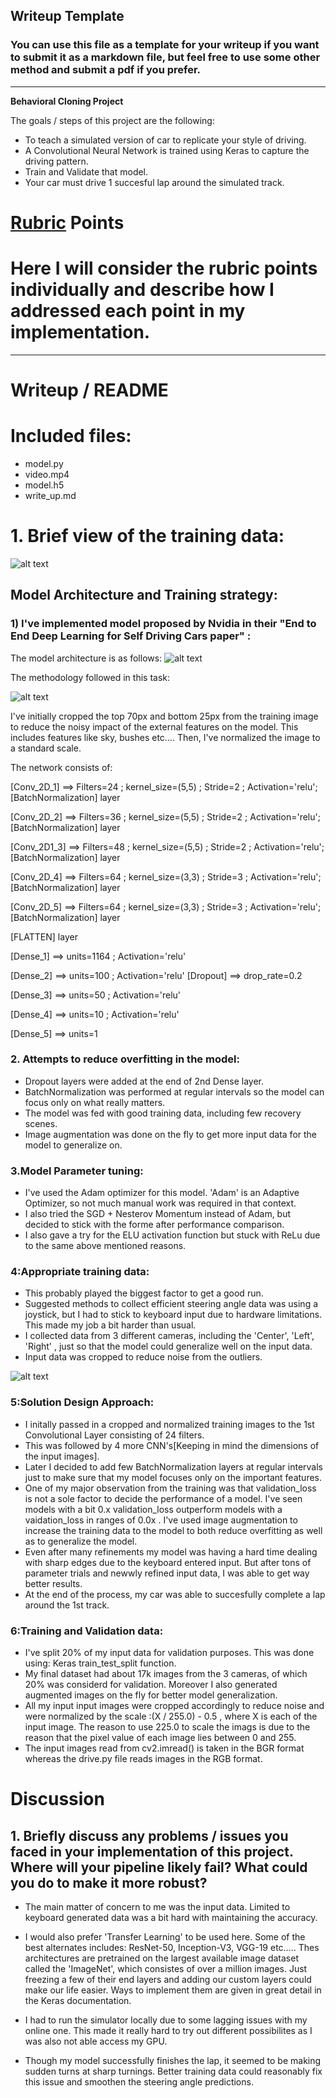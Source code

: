 ## Writeup Template

### You can use this file as a template for your writeup if you want to submit it as a markdown file, but feel free to use some other method and submit a pdf if you prefer.

---

**Behavioral Cloning Project**

The goals / steps of this project are the following:

* To teach a simulated version of car to replicate your style of driving.
* A Convolutional Neural Network is trained using Keras to capture the driving pattern.
* Train and Validate that model.
* Your car must drive 1 succesful lap around the simulated track.


[//]: # (Image References)

[image1]: ./images/rgb.png "RGB image"
[image2]: ./images/nvidia.png "Architecture"
[image3]: ./images/cropped.png "Cropped Image"
[image4]: ./images/flipped.png "Augmented Image"
[image5]: ./images/loop.png "Process image"



# [Rubric](https://review.udacity.com/#!/rubrics/571/view) Points

# Here I will consider the rubric points individually and describe how I addressed each point in my implementation.  

---

# Writeup / README


# Included files:

* model.py
* video.mp4
* model.h5
* write_up.md 


# 1. Brief view of the training data:

![alt text][image1]

## Model Architecture and Training strategy:

### 1) I've implemented model proposed by Nvidia in their "End to End Deep Learning for Self Driving Cars paper" :

The model architecture is as follows:
![alt text][image2] 


The methodology followed in this task:


![alt text][image5]

I've initially cropped the top 70px and bottom 25px from the training image to
reduce the noisy impact of the external features on the model. This includes features like sky, bushes etc....
Then, I've normalized the image to a standard scale.

The network consists of:

[Conv_2D_1] ==> Filters=24 ; kernel_size=(5,5) ; Stride=2 ; Activation='relu';
[BatchNormalization] layer

[Conv_2D_2] ==> Filters=36 ; kernel_size=(5,5) ; Stride=2 ; Activation='relu';
[BatchNormalization] layer

[Conv_2D1_3] ==> Filters=48 ; kernel_size=(5,5) ; Stride=2 ; Activation='relu';
[BatchNormalization] layer

[Conv_2D_4] ==> Filters=64 ; kernel_size=(3,3) ; Stride=3 ; Activation='relu';
[BatchNormalization] layer

[Conv_2D_5] ==> Filters=64 ; kernel_size=(3,3) ; Stride=3 ; Activation='relu';
[BatchNormalization] layer

[FLATTEN] layer

[Dense_1] ==> units=1164 ; Activation='relu'

[Dense_2] ==> units=100 ; Activation='relu'
[Dropout] ==> drop_rate=0.2

[Dense_3] ==> units=50 ; Activation='relu'

[Dense_4] ==> units=10 ; Activation='relu'

[Dense_5] ==> units=1 


### 2. Attempts to reduce overfitting in the model:

* Dropout layers were added at the end of 2nd Dense layer.
* BatchNormalization was performed at regular intervals so the model can focus only on what really matters.
* The model was fed with good training data, including few recovery scenes.
* Image augmentation was done on the fly to get more input data for the model to generalize on.


### 3.Model Parameter tuning:

* I've used the Adam optimizer for this model. 'Adam' is an Adaptive Optimizer, so not much manual work was required in that 
context.
* I also tried the SGD + Nesterov Momentum instead of Adam, but decided to stick with the forme after performance comparison.
* I also gave a try for the ELU activation function but stuck with ReLu due to the same above mentioned reasons.

### 4:Appropriate training data:

* This probably played the biggest factor to get a good run.
* Suggested methods to collect efficient steering angle data was using a joystick, but I had to stick to keyboard input
due to hardware limitations. This made my job a bit harder than usual.
* I collected data from 3 different cameras, including the 'Center', 'Left', 'Right' , just so that the model could generalize well on the input data.
* Input data was cropped to reduce noise from the outliers.

![alt text][image4]

### 5:Solution Design Approach:

* I initally passed in a cropped and normalized training images to the 1st Convolutional Layer consisting of 24 filters.
* This was followed by 4 more CNN's[Keeping in mind the dimensions of the input images].
* Later I decided to add few BatchNormalization layers at regular intervals just to make sure that my model focuses only on the important features.
* One of my major observation from the training was that validation_loss is not a sole factor to decide the performance of a model. I've seen models with a bit 0.x validation_loss outperform models with a vaidation_loss in ranges of 0.0x .
I've used image augmentation to increase the training data to the model to both reduce overfitting as well as to generalize the model.
* Even after many refinements my model was having a hard time dealing with sharp edges due to the keyboard entered input. But after tons of parameter trials and newwly refined input data, I was able to get way better results.
* At the end of the process, my car was able to succesfully complete a lap around the 1st track.

### 6:Training and Validation data:

* I've split 20% of my input data for validation purposes. This was done using: Keras train_test_split function.
* My final dataset had about 17k images from the 3 cameras, of which 20% was considerd for validation. Moreover I also generated augmented images on the fly for better model generalization.
* All my input input images were cropped accordingly to reduce noise and were normalized by the scale :(X / 255.0) - 0.5 , where X is each of the input image. The reason to use 225.0 to scale the imags is due to the reason that the pixel value of each image lies between 0 and 255. 
* The input images read from cv2.imread() is taken in the BGR format whereas the drive.py file reads images in the RGB format.




# Discussion
## 1. Briefly discuss any problems / issues you faced in your implementation of this project.  Where will your pipeline likely fail?  What could you do to make it more robust?

* The main matter of concern to me was the input data. Limited to keyboard generated data was a bit hard with maintaining the accuracy. 

* I would also prefer 'Transfer Learning' to be used here. Some of the best alternates includes: ResNet-50, Inception-V3, VGG-19 etc..... Thes architectures are pretrained on the largest available image dataset called the 'ImageNet', which consistes of over a million images. Just freezing a few of their end layers and adding our custom layers could make our life easier. Ways to implement them are given in great detail in the Keras documentation.

* I had to run the simulator locally due to some lagging issues with my online one. This made it really hard to try out different possibilites as I was also not able access my GPU.

* Though my model successfully finishes the lap, it seemed to be making sudden turns at sharp turnings. Better training data could reasonably fix this issue and smoothen the steering angle predictions. 




   
